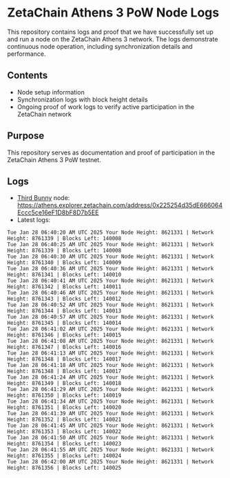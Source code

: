 # ZetaChain Athens 3 PoW Node Logs
This repository contains logs and proof that we have successfully set up and run a node on the ZetaChain Athens 3 network. The logs demonstrate continuous node operation, including synchronization details and performance.

## Contents
- Node setup information
- Synchronization logs with block height details
- Ongoing proof of work logs to verify active participation in the ZetaChain network

## Purpose
This repository serves as documentation and proof of participation in the ZetaChain Athens 3 PoW testnet.

## Logs

- [Third Bunny](https://thirdbunny.xyz/) node: https://athens.explorer.zetachain.com/address/0x225254d35dE666064Eccc5ce16eF1D8bF8D7b5EE
- Latest logs:
```
Tue Jan 28 06:40:20 AM UTC 2025 Your Node Height: 8621331 | Network Height: 8761339 | Blocks Left: 140008
Tue Jan 28 06:40:25 AM UTC 2025 Your Node Height: 8621331 | Network Height: 8761339 | Blocks Left: 140008
Tue Jan 28 06:40:30 AM UTC 2025 Your Node Height: 8621331 | Network Height: 8761340 | Blocks Left: 140009
Tue Jan 28 06:40:36 AM UTC 2025 Your Node Height: 8621331 | Network Height: 8761341 | Blocks Left: 140010
Tue Jan 28 06:40:41 AM UTC 2025 Your Node Height: 8621331 | Network Height: 8761342 | Blocks Left: 140011
Tue Jan 28 06:40:46 AM UTC 2025 Your Node Height: 8621331 | Network Height: 8761343 | Blocks Left: 140012
Tue Jan 28 06:40:52 AM UTC 2025 Your Node Height: 8621331 | Network Height: 8761344 | Blocks Left: 140013
Tue Jan 28 06:40:57 AM UTC 2025 Your Node Height: 8621331 | Network Height: 8761345 | Blocks Left: 140014
Tue Jan 28 06:41:02 AM UTC 2025 Your Node Height: 8621331 | Network Height: 8761346 | Blocks Left: 140015
Tue Jan 28 06:41:08 AM UTC 2025 Your Node Height: 8621331 | Network Height: 8761347 | Blocks Left: 140016
Tue Jan 28 06:41:13 AM UTC 2025 Your Node Height: 8621331 | Network Height: 8761348 | Blocks Left: 140017
Tue Jan 28 06:41:18 AM UTC 2025 Your Node Height: 8621331 | Network Height: 8761348 | Blocks Left: 140017
Tue Jan 28 06:41:24 AM UTC 2025 Your Node Height: 8621331 | Network Height: 8761349 | Blocks Left: 140018
Tue Jan 28 06:41:29 AM UTC 2025 Your Node Height: 8621331 | Network Height: 8761350 | Blocks Left: 140019
Tue Jan 28 06:41:34 AM UTC 2025 Your Node Height: 8621331 | Network Height: 8761351 | Blocks Left: 140020
Tue Jan 28 06:41:39 AM UTC 2025 Your Node Height: 8621331 | Network Height: 8761352 | Blocks Left: 140021
Tue Jan 28 06:41:45 AM UTC 2025 Your Node Height: 8621331 | Network Height: 8761353 | Blocks Left: 140022
Tue Jan 28 06:41:50 AM UTC 2025 Your Node Height: 8621331 | Network Height: 8761354 | Blocks Left: 140023
Tue Jan 28 06:41:55 AM UTC 2025 Your Node Height: 8621331 | Network Height: 8761355 | Blocks Left: 140024
Tue Jan 28 06:42:00 AM UTC 2025 Your Node Height: 8621331 | Network Height: 8761356 | Blocks Left: 140025
```
